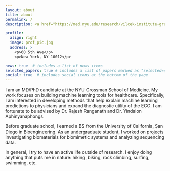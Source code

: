 ```yaml
---
layout: about
title: about
permalink: /
description: <a href="https://med.nyu.edu/research/vilcek-institute-graduate-biomedical-sciences/md-phd-program/current-md-phd-students"> NYU MD/PhD </a> | <a href="https://cims.nyu.edu/">Courant Institute </a>|  <a href="https://med.nyu.edu/departments-institutes/population-health/"> Department of Population Health</a>

profile:
  align: right
  image: prof_pic.jpg
  address: >
    <p>60 5th Ave</p>
    <p>New York, NY 10012</p>

news: true  # includes a list of news items
selected_papers: true # includes a list of papers marked as "selected={true}"
social: true  # includes social icons at the bottom of the page
---
```


I am an MD/PhD candidate at the NYU Grossman School of Medicine. My work focuses on building machine learning tools for healthcare. Specifically, I am interested in developing methods that help explain machine learning predictions to physicians and expand the diagnostic utility of the ECG. I am fortunate to be advised by Dr. Rajesh Ranganath and Dr. Yindalon Aphinyanaphongs.

Before graduate school, I earned a BS from the University of California, San Diego in Bioengineering. As an undergraduate student, I worked on projects investigating biomaterials for biomimetic systems and analyzing sequencing data.

In general, I try to have an active life outside of research. I enjoy doing anything that puts me in nature: hiking, biking, rock climbing, surfing, swimming, etc.

